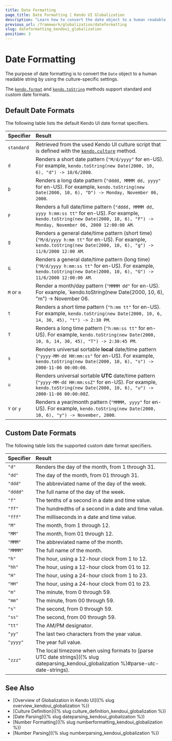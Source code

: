```yaml
---
title: Date Formatting
page_title: Date Formatting | Kendo UI Globalization
description: "Learn how to convert the date object to a human readable string, and support standard and custom date formats in Kendo UI."
previous_url: /framework/globalization/dateformatting
slug: dateformatting_kendoui_globalization
position: 3
---
```


# Date Formatting

The purpose of date formatting is to convert the `Date` object to a human readable string by using the culture-specific settings.

The [`kendo.format`](/api/javascript/kendo/methods/format) and [`kendo.toString`](/api/javascript/kendo/methods/tostring) methods support standard and custom date formats.

## Default Date Formats

The following table lists the default Kendo UI date format specifiers.

| Specifier     | Result  |
|:---           |:---     |
|`standard`     |Retrieved from the used Kendo UI culture script that is defined with the [`kendo.culture`](/api/javascript/kendo/methods/culture) method.
|`d`            | Renders a short date pattern (`"M/d/yyyy"` for en-US). For example, `kendo.toString(new Date(2000, 10, 6), "d") -> 10/6/2000`.
|`D`            |Renders a long date pattern (`"dddd, MMMM dd, yyyy"` for en-US). For example, `kendo.toString(new Date(2000, 10, 6), "D") -> Monday, November 06, 2000`.
|`F`            |Renders a full date/time pattern (`"dddd, MMMM dd, yyyy h:mm:ss tt"` for en-US). For example, `kendo.toString(new Date(2000, 10, 6), "F") -> Monday, November 06, 2000 12:00:00 AM`.
|`g`            |Renders a general date/time pattern (short time) (`"M/d/yyyy h:mm tt"` for en-US). For example, `kendo.toString(new Date(2000, 10, 6), "g") -> 11/6/2000 12:00 AM`.
|`G`            |Renders a general date/time pattern (long time) (`"M/d/yyyy h:mm:ss tt"` for en-US). For example, `kendo.toString(new Date(2000, 10, 6), "G") -> 11/6/2000 12:00:00 AM`.
|`M` or `m`     |Render a month/day pattern (`"MMMM dd"` for en-US). For example, `kendo.toString(new Date(2000, 10, 6), "m") -> November 06.
|`t`            |Renders a short time pattern (`"h:mm tt"` for en-US). For example, `kendo.toString(new Date(2000, 10, 6, 14, 30, 45), "t") -> 2:30 PM`.
|`T`            |Renders a long time pattern (`"h:mm:ss tt"` for en-US). For example, `kendo.toString(new Date(2000, 10, 6, 14, 30, 45), "T") -> 2:30:45 PM`.
|`s`            |Renders universal sortable **local** date/time pattern (`"yyyy-MM-dd HH:mm:ss"` for en-US). For example, `kendo.toString(new Date(2000, 10, 6), "s") -> 2000-11-06 00:00:00`.
|`u`            |Renders universal sortable **UTC** date/time pattern (`"yyyy-MM-dd HH:mm:ssZ"` for en-US). For example, `kendo.toString(new Date(2000, 10, 6), "u") -> 2000-11-06 00:00:00Z`.
|`Y` or `y`     |Renders a year/month pattern (`"MMMM, yyyy"` for en-US). For example, `kendo.toString(new Date(2000, 10, 6), "y") -> November, 2000`.

## Custom Date Formats

The following table lists the supported custom date format specifiers. 

| Specifier     | Result  |
|:---           |:---     |
| `"d"`     | Renders the day of the month, from 1 through 31.|
| `"dd"`    | The day of the month, from 01 through 31.|
| `"ddd"`   | The abbreviated name of the day of the week.
| `"dddd"`  | The full name of the day of the week.
| `"f"`     | The tenths of a second in a date and time value.
| `"ff"`    | The hundredths of a second in a date and time value.
| `"fff"`   | The milliseconds in a date and time value.
| `"M"`     | The month, from 1 through 12.
| `"MM"`    | The month, from 01 through 12.
| `"MMM"`   | The abbreviated name of the month.
| `"MMMM"`  | The full name of the month.
| `"h"`     | The hour, using a 12-hour clock from 1 to 12.
| `"hh"`    | The hour, using a 12-hour clock from 01 to 12.
| `"H"`     | The hour, using a 24-hour clock from 1 to 23.
| `"HH"`    | The hour, using a 24-hour clock from 01 to 23.
| `"m"`     | The minute, from 0 through 59.
| `"mm"`    | The minute, from 00 through 59.
| `"s"`     | The second, from 0 through 59.
| `"ss"`    | The second, from 00 through 59.
| `"tt"`    | The AM/PM designator.
| `"yy"`    | The last two characters from the year value.
| `"yyyy"`  | The year full value.
| `"zzz"`   | The local timezone when using formats to [parse UTC date strings]({% slug dateparsing_kendoui_globalization %}#parse-utc-date-strings).

## See Also

* [Overview of Globalization in Kendo UI]({% slug overview_kendoui_globalization %})
* [Culture Definition]({% slug culture_definition_kendoui_globalization %})
* [Date Parsing]({% slug dateparsing_kendoui_globalization %})
* [Number Formatting]({% slug numberformatting_kendoui_globalization %})
* [Number Parsing]({% slug numberparsing_kendoui_globalization %})
